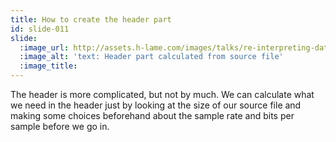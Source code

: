 ```yaml
---
title: How to create the header part
id: slide-011
slide:
  :image_url: http://assets.h-lame.com/images/talks/re-interpreting-data/lrug-jan-2020/slides/011.png
  :image_alt: 'text: Header part calculated from source file'
  :image_title:
---
```

The header is more complicated, but not by much.  We can calculate what we need in the header just by looking at the size of our source file and making some choices beforehand about the sample rate and bits per sample before we go in.
